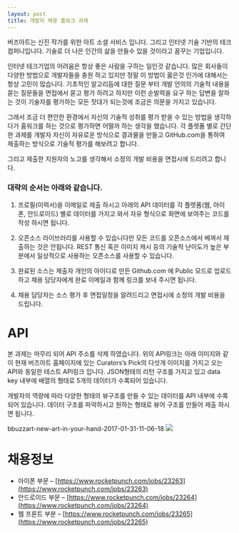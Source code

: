 ```yaml
---
layout: post
title: 개발자 채용 홈워크 과제
---
```

버즈아트는 신진 작가를 위한 아트 소셜 서비스 입니다. 그리고 인터넷 기술 기반의 테크컴퍼니입니다. 기술로 더 나은 인간의 삶을 만들수 있을 것이라고 꿈꾸는 기업입니다.

인터넷 테크기업의 어려움은  항상 좋은 사람을 구하는 일인것 같습니다. 많은 회사들이 다양한 방법으로 개발자들을 충원 하고 있지만 정말 이 방법이 옳은것 인가에 대해서는 항상 고민이 많습니다. 기초적인 알고리듬에 대한 질문 부터 개발 언의의 기술적 내용을 묻는 질문들을 면접에서 묻고 평가 하려고 하지만 이런 순발력을 요구 하는 답변을 잘하는 것이 기술자를 평가하는 모든 잣대가 되는것에 조금은 의문을 가지고 있습니다.

그래서 조금 더 편안한 환경에서 자신의 기술적 성취를 평가 받을 수 있는 방법을 생각하다가 홈워크를 하는 것으로 평가하면 어떨까 하는 생각을 했습니다. 각 플렛폼 별로 간단한 과제를 개발자 자신이 자유로운 방식으로 결과물을 만들고 GitHub.com을 통하여 제출하는 방식으로 기술적 평가를 해보려고 합니다.

그리고 제출한 지원자의 노고를 생각해서 소정의 개발 비용을 면접시에 드리려고 합니다.

### 대략의 순서는 아래와 같습니다.

1. 프로필(이력서)을 이메일로 제출 하시고 아래의 API 데이터를 각 플렛폼(웹, 아이폰, 안드로이드) 별로 데이터를 가지고 와서 자유 형식으로 화면에 보여주는 코드를 작성 하시면 됩니다.

2. 오픈소스 라이브러리를 사용할 수 있습니다만 모든 코드를 오픈소스에서 베껴서 제출하는 것은 안됩니다. REST 통신 혹은 이미지 캐시 등의 기술적 난이도가 높은 부분에서 일상적으로 사용하는 오픈소스를 사용할 수 있습니다.

3. 완료된 소스는 제출자 개인의 아이디로 만든 Github.com 에 Public 모드로 업로드 하고 채용 담당자에게 완료 이메일과 함께 링크를 보내 주시면 됩니다.

4. 채용 담당자는 소스 평가 후 면접일정을 알려드리고 면접시에 소정의 개발 비용을 드립니다.

# API

본 과제는 마무리 되어 API 주소를 삭제 하였습니다.
위의 API링크는 아래 이미지와 같이 현재 버즈아트 홈페이지에 있는 Curators’s Pick의 다섯개 이미지를 가지고 오는 API와 동일한 테스트 API링크 입니다. JSON형태의 리턴 구조를 가지고 있고 data key 내부에 배열의 형태로 5개의 데이터가 수록되어 있습니다.

개발자의 역량에 따라 다양한 형태의 뷰구조를 만들 수 있는 데이터를 API 내부에 수록되어 있습니다. 데이터 구조를 파악하시고 원하는 형태로 뷰어 구조를 만들어 제출 하시면 됩니다.

bbuzzart-new-art-in-your-hand-2017-01-31-11-06-18
![](http://bbuzzart.github.io/images/bbuzzart-new-art-in-your-hand-2017-01-31-11-06-18.png)

# 채용정보

* 아이폰 부문 – [https://www.rocketpunch.com/jobs/23263](https://www.rocketpunch.com/jobs/23263)
* 안드로이드 부문 – [https://www.rocketpunch.com/jobs/23264](https://www.rocketpunch.com/jobs/23264)
* 웹 프론트 부분 – [https://www.rocketpunch.com/jobs/23265](https://www.rocketpunch.com/jobs/23265)